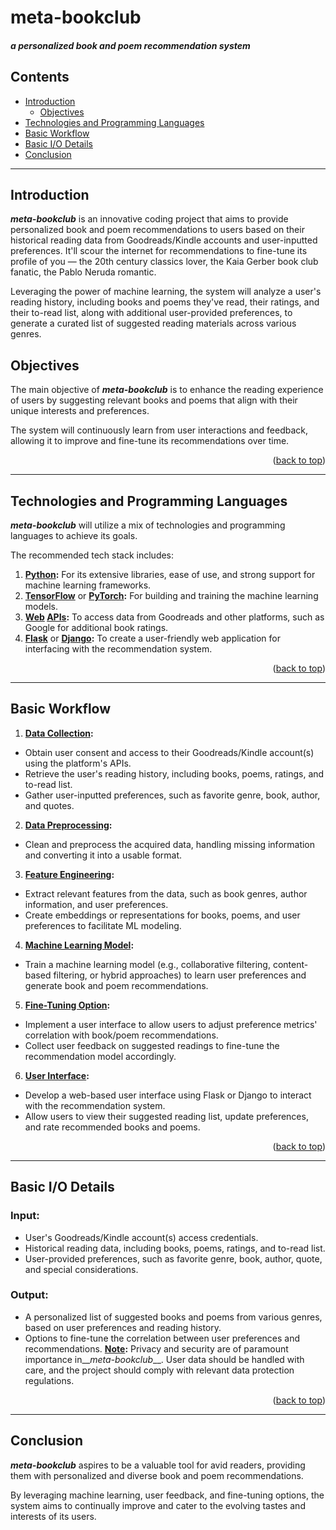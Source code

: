 <a name="readme-top"></a>

# meta-bookclub

#### *a personalized book and poem recommendation system*

## Contents
- [Introduction](#Introduction)
   - [Objectives](#Objectives)
- [Technologies and Programming Languages](#TechnologiesandProgrammingLanguages)
- [Basic Workflow](#BasicWorkflow)
- [Basic I/O Details](#BasicIO)
- [Conclusion](#Conclusion)

----------------

<a name="Introduction"></a>
## Introduction

__*meta-bookclub*__ is an innovative coding project that aims to provide personalized book and poem recommendations to users based on their historical reading data from Goodreads/Kindle accounts and user-inputted preferences. It'll scour the internet for recommendations to fine-tune its profile of you &mdash; the 20th century classics lover, the Kaia Gerber book club fanatic, the Pablo Neruda romantic. 



Leveraging the power of machine learning, the system will analyze a user's reading history, including books and poems they've read, their ratings, and their to-read list, along with additional user-provided preferences, to generate a curated list of suggested reading materials across various genres.


## Objectives
The main objective of __*meta-bookclub*__ is to enhance the reading experience of users by suggesting relevant books and poems that align with their unique interests and preferences. 

The system will continuously learn from user interactions and feedback, allowing it to improve and fine-tune its recommendations over time.

<p align="right">(<a href="#readme-top">back to top</a>)</p>

----------------

<a name="TechnologiesandProgrammingLanguages"></a>
## Technologies and Programming Languages
__*meta-bookclub*__ will utilize a mix of technologies and programming languages to achieve its goals. 

The recommended tech stack includes:
1. <ins>**Python</ins>:** For its extensive libraries, ease of use, and strong support for machine learning frameworks.
2. <ins>**TensorFlow**</ins> or <ins>**PyTorch</ins>:** For building and training the machine learning models.
3. <ins>**Web</ins> <ins>APIs</ins>:** To access data from Goodreads and other platforms, such as Google for additional book ratings.
4. <ins>**Flask**</ins> or <ins>**Django</ins>:** To create a user-friendly web application for interfacing with the recommendation system.

<p align="right">(<a href="#readme-top">back to top</a>)</p>

----------------

## Basic Workflow
<a name="BasicWorkflow"></a>
1. <ins>**Data Collection</ins>:**
- Obtain user consent and access to their Goodreads/Kindle account(s) using the platform's APIs.
- Retrieve the user's reading history, including books, poems, ratings, and to-read list.
- Gather user-inputted preferences, such as favorite genre, book, author, and quotes.

2. <ins>**Data Preprocessing</ins>:**
- Clean and preprocess the acquired data, handling missing information and converting it into a usable format.

3. <ins>**Feature Engineering</ins>:**
- Extract relevant features from the data, such as book genres, author information, and user preferences.
- Create embeddings or representations for books, poems, and user preferences to facilitate ML modeling.

4. <ins>**Machine Learning Model</ins>:**
- Train a machine learning model (e.g., collaborative filtering, content-based filtering, or hybrid approaches) to learn user preferences and generate book and poem recommendations.

5. <ins>**Fine-Tuning Option</ins>:**
- Implement a user interface to allow users to adjust preference metrics' correlation with book/poem recommendations.
- Collect user feedback on suggested readings to fine-tune the recommendation model accordingly.

6. <ins>**User Interface</ins>:**
- Develop a web-based user interface using Flask or Django to interact with the recommendation system.
- Allow users to view their suggested reading list, update preferences, and rate recommended books and poems.


<p align="right">(<a href="#readme-top">back to top</a>)</p>

----------------

## Basic I/O Details
<a name="BasicIO"></a>

### Input:
- User's Goodreads/Kindle account(s) access credentials.
- Historical reading data, including books, poems, ratings, and to-read list.
- User-provided preferences, such as favorite genre, book, author, quote, and special considerations.

### Output:
- A personalized list of suggested books and poems from various genres, based on user preferences and reading history.
- Options to fine-tune the correlation between user preferences and recommendations.
<ins>__Note</ins>:__ Privacy and security are of paramount importance in__*meta-bookclub*__. User data should be handled with care, and the project should comply with relevant data protection regulations.

<p align="right">(<a href="#readme-top">back to top</a>)</p>

----------------

## Conclusion
__*meta-bookclub*__ aspires to be a valuable tool for avid readers, providing them with personalized and diverse book and poem recommendations. 

By leveraging machine learning, user feedback, and fine-tuning options, the system aims to continually improve and cater to the evolving tastes and interests of its users.
